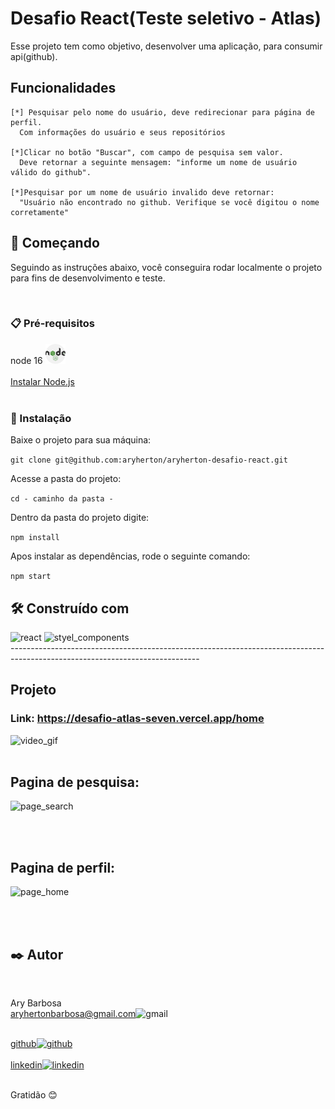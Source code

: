 # Desafio React(Teste seletivo - Atlas)

Esse projeto tem como objetivo, desenvolver uma aplicação,
para consumir api(github).

## Funcionalidades

    [*] Pesquisar pelo nome do usuário, deve redirecionar para página de perfil.
      Com informações do usuário e seus repositórios

    [*]Clicar no botão "Buscar", com campo de pesquisa sem valor.
      Deve retornar a seguinte mensagem: "informe um nome de usuário válido do github".

    [*]Pesquisar por um nome de usuário invalido deve retornar:
      "Usuário não encontrado no github. Verifique se você digitou o nome corretamente"


## 🚀 Começando

Seguindo as instruções abaixo, você conseguira rodar localmente o projeto para fins de desenvolvimento e teste.

</br>

### 📋 Pré-requisitos

node 16 <img src="./src/img/nodejs.png" alt="nodejs" /> <br /><br />
<a href="https://nodejs.org/pt-br/download/">Instalar Node.js</a><br /><br />

### 🔧 Instalação

Baixe o projeto para sua máquina:

```git clone git@github.com:aryherton/aryherton-desafio-react.git```

Acesse a pasta do projeto:

```cd - caminho da pasta -```

Dentro da pasta do projeto digite:

```npm install```

Apos instalar as dependências, rode o seguinte comando:

```npm start```

## 🛠️ Construído com

<img src="./src/img/react.png" alt="react"/>
<img src="./src/img/style-components.png" alt="styel_components" />
</br>
-----------------------------------------------------------------------------------------------------------------------------
</br>

## Projeto
### Link: https://desafio-atlas-seven.vercel.app/home

<img src="./src/img/video.gif" alt="video_gif" />
</br></br>

## Pagina de pesquisa:

<img src="./src/img/pageSearch.png" alt="page_search" />

</br></br>

## Pagina de perfil:

<img src="./src/img/pageHome.png" alt="page_home" />

</br></br>

## ✒️ Autor

</br>

Ary Barbosa<br>
aryhertonbarbosa@gmail.com<img src="./src/img/gmail.png" alt="gmail" /><br /><br />

<a href="https://github.com/aryherton">github<img src="./src/img/github.png" alt="github" /></a><br /><br />
<a href="https://www.linkedin.com/in/aryherton/"> linkedin<img src="./src/img/linkedin.png" alt="linkedin" /></a><br /><br />


Gratidão
 😊
